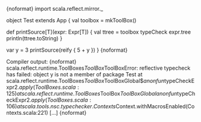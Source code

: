 {noformat}
import scala.reflect.mirror._

object Test extends App {
  val toolbox = mkToolBox()

  def printSource[T](expr: Expr[T]) {
    val ttree = toolbox typeCheck expr.tree
    println(ttree.toString)
  }

  var y = 3
  printSource(reify {
    5 + y
  })
}
{noformat}

Compiler output:
{noformat}
scala.reflect.runtime.ToolBoxes$ToolBox$ToolBoxError: reflective typecheck has failed: object y is not a member of package Test
	at scala.reflect.runtime.ToolBoxes$ToolBox$ToolBoxGlobal$$anonfun$typeCheckExpr$2.apply(ToolBoxes.scala:125)
	at scala.reflect.runtime.ToolBoxes$ToolBox$ToolBoxGlobal$$anonfun$typeCheckExpr$2.apply(ToolBoxes.scala:106)
	at scala.tools.nsc.typechecker.Contexts$Context.withMacrosEnabled(Contexts.scala:221)
  [...]
{noformat}

